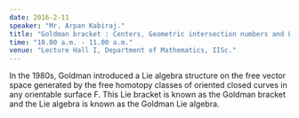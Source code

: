 ```yaml
---
date: 2016-2-11
speaker: "Mr. Arpan Kabiraj."
title: "Goldman bracket : Centers, Geometric intersection numbers and Length equivalent curves."
time: "10.00 a.m. - 11.00 a.m." 
venue: "Lecture Hall I, Department of Mathematics, IISc."
---
```

In the 1980s, Goldman introduced a Lie algebra structure on the free vector space generated by the free homotopy classes of oriented closed curves in any orientable surface F. This Lie bracket is known as the Goldman bracket and the Lie algebra is known as the Goldman Lie algebra.

